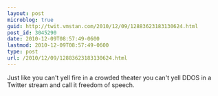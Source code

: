 ```yaml
---
layout: post
microblog: true
guid: http://twit.vmstan.com/2010/12/09/12883623183130624.html
post_id: 3045290
date: 2010-12-09T08:57:49-0600
lastmod: 2010-12-09T08:57:49-0600
type: post
url: /2010/12/09/12883623183130624.html
---
```

Just like you can't yell fire in a crowded theater you can't yell DDOS in a Twitter stream and call it freedom of speech.

